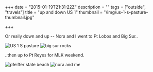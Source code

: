 +++
date = "2015-01-19T21:31:22Z"
description = ""
tags = ["outside", "travels"]
title = "up and down US 1"
thumbnail = "/img/us-1-s-pasture-thumbnail.jpg"

+++

Or really down and up --
Nora and I went to Pt Lobos and Big Sur..

![US 1 S pasture](/img/us-1-s-pasture.jpg)
![big sur rocks](/img/big-sur-rocks.jpg)

..then up to Pt Reyes for MLK weekend.

![pfeiffer state beach](/img/pfeiffer.jpg)
![nora and me](/img/us1n-n-and-m.jpg)
